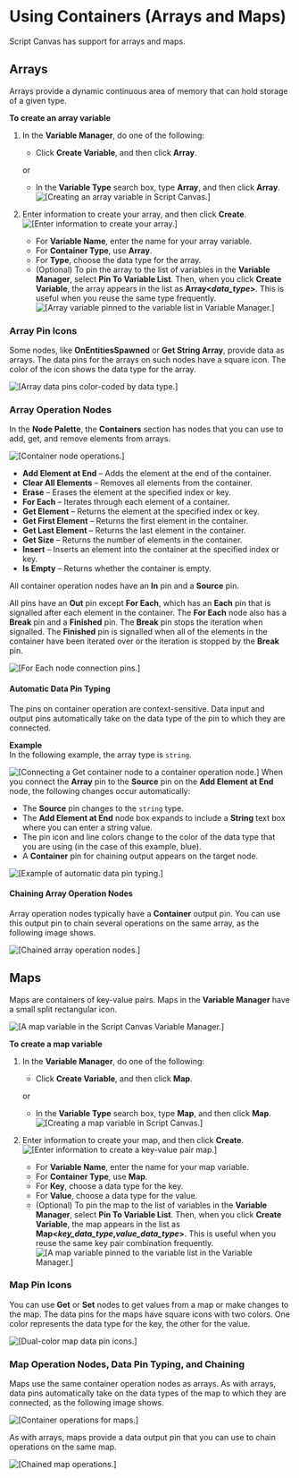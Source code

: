 # Using Containers \(Arrays and Maps\)<a name="script-canvas-containers"></a>

Script Canvas has support for arrays and maps\.

## Arrays<a name="script-canvas-containers-arrays"></a>

Arrays provide a dynamic continuous area of memory that can hold storage of a given type\.

**To create an array variable**

1. In the **Variable Manager**, do one of the following:
   + Click **Create Variable**, and then click **Array**\.

   or
   + In the **Variable Type** search box, type **Array**, and then click **Array**\.  
![\[Creating an array variable in Script Canvas.\]](http://docs.aws.amazon.com/lumberyard/latest/userguide/images/script-canvas-containers-1.png)

1. Enter information to create your array, and then click **Create**\.  
![\[Enter information to create your array.\]](http://docs.aws.amazon.com/lumberyard/latest/userguide/images/shared-script-canvas-containers-2.png)
   + For **Variable Name**, enter the name for your array variable\.
   + For **Container Type**, use **Array**\.
   + For **Type**, choose the data type for the array\.
   + \(Optional\) To pin the array to the list of variables in the **Variable Manager**, select **Pin To Variable List**\. Then, when you click **Create Variable**, the array appears in the list as **Array<*data\_type*>**\. This is useful when you reuse the same type frequently\.  
![\[Array variable pinned to the variable list in Variable Manager.\]](http://docs.aws.amazon.com/lumberyard/latest/userguide/images/script-canvas-containers-3.png)

### Array Pin Icons<a name="script-canvas-containers-array-pin-icons"></a>

Some nodes, like **OnEntitiesSpawned** or **Get String Array**, provide data as arrays\. The data pins for the arrays on such nodes have a square icon\. The color of the icon shows the data type for the array\.

![\[Array data pins color-coded by data type.\]](http://docs.aws.amazon.com/lumberyard/latest/userguide/images/script-canvas-containers-4.png)

### Array Operation Nodes<a name="script-canvas-containers-array-operation-nodes"></a>

In the **Node Palette**, the **Containers** section has nodes that you can use to add, get, and remove elements from arrays\.

![\[Container node operations.\]](http://docs.aws.amazon.com/lumberyard/latest/userguide/images/script-canvas-containers-5.png)
+ **Add Element at End** – Adds the element at the end of the container\.
+ **Clear All Elements** – Removes all elements from the container\.
+ **Erase** – Erases the element at the specified index or key\.
+ **For Each** – Iterates through each element of a container\.
+ **Get Element** – Returns the element at the specified index or key\.
+ **Get First Element** – Returns the first element in the container\.
+ **Get Last Element** – Returns the last element in the container\.
+ **Get Size** – Returns the number of elements in the container\.
+ **Insert** – Inserts an element into the container at the specified index or key\.
+ **Is Empty** – Returns whether the container is empty\.

All container operation nodes have an **In** pin and a **Source** pin\.

All pins have an **Out** pin except **For Each**, which has an **Each** pin that is signalled after each element in the container\. The **For Each** node also has a **Break** pin and a **Finished** pin\. The **Break** pin stops the iteration when signalled\. The **Finished** pin is signalled when all of the elements in the container have been iterated over or the iteration is stopped by the **Break** pin\.

![\[For Each node connection pins.\]](http://docs.aws.amazon.com/lumberyard/latest/userguide/images/script-canvas-containers-6.png)

#### Automatic Data Pin Typing<a name="script-canvas-containers-automatic-data-pin-typing"></a>

The pins on container operation are context\-sensitive\. Data input and output pins automatically take on the data type of the pin to which they are connected\.

**Example**  
In the following example, the array type is `string`\.  

![\[Connecting a Get container node to a container operation node.\]](http://docs.aws.amazon.com/lumberyard/latest/userguide/images/script-canvas-containers-7.png)
When you connect the **Array<String>** pin to the **Source** pin on the **Add Element at End** node, the following changes occur automatically:  
+ The **Source** pin changes to the `string` type\.
+ The **Add Element at End** node box expands to include a **String** text box where you can enter a string value\.
+ The pin icon and line colors change to the color of the data type that you are using \(in the case of this example, blue\)\.
+ A **Container** pin for chaining output appears on the target node\.

![\[Example of automatic data pin typing.\]](http://docs.aws.amazon.com/lumberyard/latest/userguide/images/script-canvas-containers-8.png)

#### Chaining Array Operation Nodes<a name="script-canvas-containers-chaining-array-operation-nodes"></a>

Array operation nodes typically have a **Container** output pin\. You can use this output pin to chain several operations on the same array, as the following image shows\.

![\[Chained array operation nodes.\]](http://docs.aws.amazon.com/lumberyard/latest/userguide/images/script-canvas-containers-9.png)

## Maps<a name="script-canvas-containers-maps"></a>

Maps are containers of key\-value pairs\. Maps in the **Variable Manager** have a small split rectangular icon\.

![\[A map variable in the Script Canvas Variable Manager.\]](http://docs.aws.amazon.com/lumberyard/latest/userguide/images/script-canvas-containers-10.png)

**To create a map variable**

1. In the **Variable Manager**, do one of the following:
   + Click **Create Variable**, and then click **Map**\.

   or
   + In the **Variable Type** search box, type **Map**, and then click **Map**\.  
![\[Creating a map variable in Script Canvas.\]](http://docs.aws.amazon.com/lumberyard/latest/userguide/images/script-canvas-containers-11.png)

1. Enter information to create your map, and then click **Create**\.  
![\[Enter information to create a key-value pair map.\]](http://docs.aws.amazon.com/lumberyard/latest/userguide/images/shared-script-canvas-containers-12.png)
   + For **Variable Name**, enter the name for your map variable\.
   + For **Container Type**, use **Map**\.
   + For **Key**, choose a data type for the key\.
   + For **Value**, choose a data type for the value\.
   + \(Optional\) To pin the map to the list of variables in the **Variable Manager**, select **Pin To Variable List**\. Then, when you click **Create Variable**, the map appears in the list as **Map<*key\_data\_type*,*value\_data\_type*>**\. This is useful when you reuse the same key pair combination frequently\.  
![\[A map variable pinned to the variable list in the Variable Manager.\]](http://docs.aws.amazon.com/lumberyard/latest/userguide/images/script-canvas-containers-13.png)

### Map Pin Icons<a name="script-canvas-containers-map-pin-icons"></a>

You can use **Get** or **Set** nodes to get values from a map or make changes to the map\. The data pins for the maps have square icons with two colors\. One color represents the data type for the key, the other for the value\.

![\[Dual-color map data pin icons.\]](http://docs.aws.amazon.com/lumberyard/latest/userguide/images/script-canvas-containers-14.png)

### Map Operation Nodes, Data Pin Typing, and Chaining<a name="script-canvas-containers-map-operation-nodes-data-pin-typing-and-chaining"></a>

Maps use the same container operation nodes as arrays\. As with arrays, data pins automatically take on the data types of the map to which they are connected, as the following image shows\.

![\[Container operations for maps.\]](http://docs.aws.amazon.com/lumberyard/latest/userguide/images/script-canvas-containers-15.png)

As with arrays, maps provide a data output pin that you can use to chain operations on the same map\.

![\[Chained map operations.\]](http://docs.aws.amazon.com/lumberyard/latest/userguide/images/script-canvas-containers-16.png)
